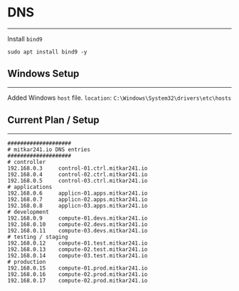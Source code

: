 # DNS
---
Install `bind9`
```
sudo apt install bind9 -y
```
## Windows Setup
---
Added Windows `host` file.
`location`: `C:\Windows\System32\drivers\etc\hosts`

## Current Plan  / Setup
---
```
####################
# mitkar241.io DNS entries
####################
# controller
192.168.0.3     control-01.ctrl.mitkar241.io
192.168.0.4     control-02.ctrl.mitkar241.io
192.168.0.5     control-03.ctrl.mitkar241.io
# applications
192.168.0.6     applicn-01.apps.mitkar241.io
192.168.0.7     applicn-02.apps.mitkar241.io
192.168.0.8     applicn-03.apps.mitkar241.io
# development
192.168.0.9     compute-01.devs.mitkar241.io
192.168.0.10    compute-02.devs.mitkar241.io
192.168.0.11    compute-03.devs.mitkar241.io
# testing / staging
192.168.0.12    compute-01.test.mitkar241.io
192.168.0.13    compute-02.test.mitkar241.io
192.168.0.14    compute-03.test.mitkar241.io
# production
192.168.0.15    compute-01.prod.mitkar241.io
192.168.0.16    compute-02.prod.mitkar241.io
192.168.0.17    compute-02.prod.mitkar241.io
```
